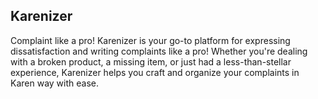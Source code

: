 ## Karenizer

Complaint like a pro!
Karenizer is your go-to platform for expressing dissatisfaction and writing complaints like a pro! Whether you're dealing with a broken product, a missing item, or just had a less-than-stellar experience, Karenizer helps you craft and organize your complaints in Karen way with ease.